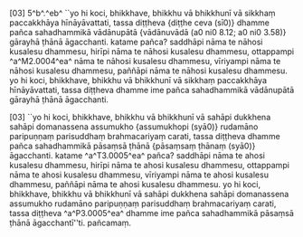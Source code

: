 [03] 5^b^.^eb^ ``yo hi koci, bhikkhave, bhikkhu vā  bhikkhunī vā sikkhaṃ paccakkhāya hīnāyāvattati, tassa diṭṭheva {diṭṭhe ceva  (sī0)} dhamme  pañca sahadhammikā vādānupātā {vādānuvādā (a0 ni0  8.12; a0 ni0  3.58)} gārayhā ṭhānā āgacchanti. katame  pañca? saddhāpi nāma te nāhosi kusalesu dhammesu, hirīpi nāma te  nāhosi kusalesu dhammesu, ottappampi ^a^M2.0004^ea^ nāma te nāhosi kusalesu  dhammesu, vīriyampi nāma te nāhosi kusalesu dhammesu, paññāpi nāma  te nāhosi kusalesu dhammesu. yo hi koci, bhikkhave, bhikkhu vā  bhikkhunī vā sikkhaṃ paccakkhāya hīnāyāvattati, tassa diṭṭheva dhamme  ime pañca sahadhammikā vādānupātā gārayhā ṭhānā āgacchanti.

[03] ``yo hi koci, bhikkhave, bhikkhu vā bhikkhunī vā sahāpi  dukkhena sahāpi domanassena assumukho {assumukhopi (syā0)} rudamāno paripuṇṇaṃ parisuddhaṃ  brahmacariyaṃ carati, tassa diṭṭheva dhamme pañca sahadhammikā pāsaṃsā  ṭhānā {pāsaṃsaṃ ṭhānaṃ (syā0)} āgacchanti. katame ^a^T3.0005^ea^ pañca? saddhāpi nāma te ahosi  kusalesu dhammesu, hirīpi nāma te ahosi kusalesu dhammesu,  ottappampi nāma te ahosi kusalesu dhammesu, vīriyampi nāma te  ahosi kusalesu dhammesu, paññāpi nāma te ahosi kusalesu dhammesu.  yo hi koci, bhikkhave, bhikkhu vā bhikkhunī vā sahāpi  dukkhena sahāpi domanassena assumukho rudamāno paripuṇṇaṃ parisuddhaṃ  brahmacariyaṃ carati, tassa diṭṭheva ^a^P3.0005^ea^ dhamme ime pañca  sahadhammikā pāsaṃsā ṭhānā āgacchantī''ti. pañcamaṃ.